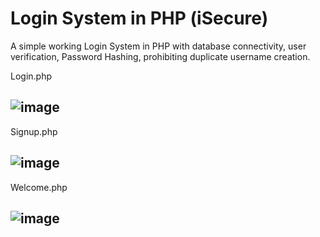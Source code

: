 # Login System in PHP (iSecure)
A simple working Login System in PHP with database connectivity, user verification, Password Hashing, prohibiting duplicate username creation.


Login.php

![image](https://github.com/user-attachments/assets/d8728d0c-3660-405c-815e-013b53249fd2)
---
Signup.php

![image](https://github.com/user-attachments/assets/f836bc5d-6f20-4593-a7a0-a3d01f7b5daa)
---
Welcome.php

![image](https://github.com/user-attachments/assets/291214ef-aabf-4d19-a7a9-a22d6e7b2017)
---



